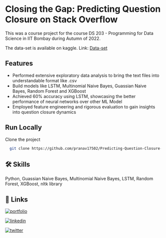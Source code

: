 
# Closing the Gap: Predicting Question Closure on Stack Overflow

This was a course project for the course DS 203 - Programming for Data Science in IIT Bombay during Autumn of 2022. 

The data-set is available on kaggle. Link: [Data-set](https://www.kaggle.com/competitions/predict-closed-questions-on-stack-overflow/data)


## Features

- Performed extensive exploratory data analysis to bring the text files into understandable format like .csv
- Build models like LSTM, Multinomial Naive Bayes, Guassian Naive Bayes, Random Forest and XGBoost
- Achieved 60% accuracy using LSTM, showcasing the better performance of neural networks over other ML Model
- Employed feature engineering and rigorous evaluation to gain insights into question closure dynamics




## Run Locally

Clone the project

```bash
  git clone https://github.com/pranav17502/Predicting-Question-Closure-on-Stack-Overflow
```


## 🛠 Skills
Python, Guassian Naive Bayes, Multinomial Naive Bayes, LSTM, Random Forest, XGBoost, nltk library


## 🔗 Links
[![portfolio](https://img.shields.io/badge/my_portfolio-000?style=for-the-badge&logo=ko-fi&logoColor=white)](https://pranav17502.github.io/BinaryOdyssey.github.io/)

[![linkedin](https://img.shields.io/badge/linkedin-0A66C2?style=for-the-badge&logo=linkedin&logoColor=white)](https://www.linkedin.com/in/pranavchaudhariiitbombay)

[![twitter](https://img.shields.io/badge/twitter-1DA1F2?style=for-the-badge&logo=twitter&logoColor=white)](https://twitter.com/pranav17502)

